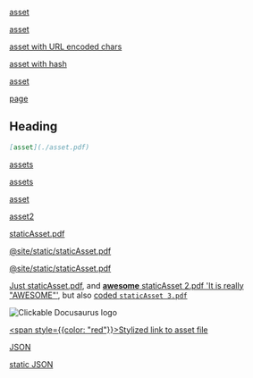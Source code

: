 [asset](https://example.com/asset.pdf)



[asset](./asset.pdf)

[asset with URL encoded chars](./asset%20%282%29.pdf)

[asset with hash](./asset.pdf#page=2)

[asset](asset.pdf)

[page](noUrl.md)

## Heading

```md
[asset](./asset.pdf)
```

[assets](!file-loader!./asset.pdf)

[assets](/github/!file-loader!/assets.pdf)

[asset](asset.pdf)

[asset2](/asset2.pdf)

[staticAsset.pdf](/staticAsset.pdf)

[@site/static/staticAsset.pdf](@site/static/staticAsset.pdf)

[@site/static/staticAsset.pdf](@site/static/staticAsset.pdf#page=2)

[Just staticAsset.pdf](/staticAsset.pdf), and [**awesome** staticAsset 2.pdf 'It is really "AWESOME"'](/staticAsset.pdf), but also [coded `staticAsset 3.pdf`](/staticAsset.pdf)

![Clickable Docusaurus logo](./static/staticAssetImage.png)

[<span style={{color: "red"}}>Stylized link to asset file</span>](./asset.pdf)

[JSON](./data.json)

[static JSON](/static-json.json)